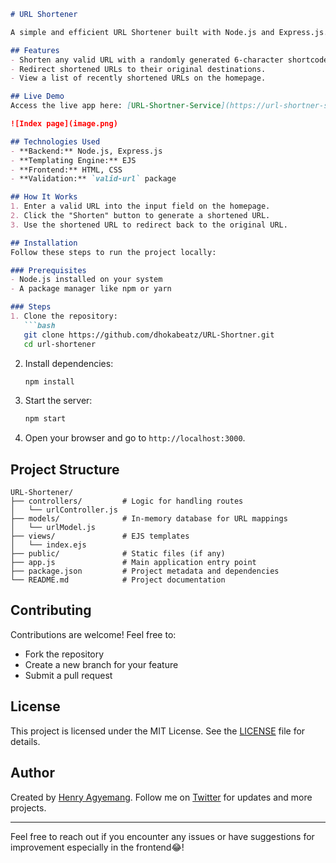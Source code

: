 ```markdown
# URL Shortener

A simple and efficient URL Shortener built with Node.js and Express.js. This application allows users to generate shortened URLs for easy sharing and redirection to the original long URLs.

## Features
- Shorten any valid URL with a randomly generated 6-character shortcode.
- Redirect shortened URLs to their original destinations.
- View a list of recently shortened URLs on the homepage.

## Live Demo
Access the live app here: [URL-Shortner-Service](https://url-shortner-service-wnwl.onrender.com)

![Index page](image.png)

## Technologies Used
- **Backend:** Node.js, Express.js
- **Templating Engine:** EJS
- **Frontend:** HTML, CSS
- **Validation:** `valid-url` package

## How It Works
1. Enter a valid URL into the input field on the homepage.
2. Click the "Shorten" button to generate a shortened URL.
3. Use the shortened URL to redirect back to the original URL.

## Installation
Follow these steps to run the project locally:

### Prerequisites
- Node.js installed on your system
- A package manager like npm or yarn

### Steps
1. Clone the repository:
   ```bash
   git clone https://github.com/dhokabeatz/URL-Shortner.git
   cd url-shortener
   ```

2. Install dependencies:
   ```bash
   npm install
   ```

3. Start the server:
   ```bash
   npm start
   ```

4. Open your browser and go to `http://localhost:3000`.

## Project Structure
```
URL-Shortener/
├── controllers/         # Logic for handling routes
│   └── urlController.js
├── models/              # In-memory database for URL mappings
│   └── urlModel.js
├── views/               # EJS templates
│   └── index.ejs
├── public/              # Static files (if any)
├── app.js               # Main application entry point
├── package.json         # Project metadata and dependencies
└── README.md            # Project documentation
```


## Contributing
Contributions are welcome! Feel free to:
- Fork the repository
- Create a new branch for your feature
- Submit a pull request

## License
This project is licensed under the MIT License. See the [LICENSE](LICENSE) file for details.

## Author
Created by [Henry Agyemang](https:www.linkedin.com/in/dhokabeatz). Follow me on [Twitter](https://twitter.com/dhokabeatz) for updates and more projects.

---

Feel free to reach out if you encounter any issues or have suggestions for improvement especially in the frontend😂!
```
